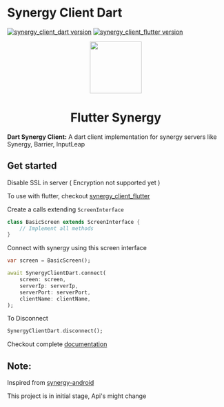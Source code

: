 # Synergy Client Dart

[![synergy_client_dart version](https://img.shields.io/pub/v/synergy_client_dart?label=synergy_client_dart)](https://pub.dev/packages/synergy_client_dart)
[![synergy_client_flutter version](https://img.shields.io/pub/v/synergy_client_flutter?label=synergy_client_flutter)](https://pub.dev/packages/synergy_client_flutter)

<div align="center">
  <img src="https://github.com/rohitsangwan01/flutter_synergy/assets/59526499/faef2883-8b84-416d-9736-31d6436feb7a" height=120 />
  <h1>Flutter Synergy</h1>
</div>

**Dart Synergy Client:** A dart client implementation for synergy servers like Synergy, Barrier, InputLeap

## Get started

Disable SSL in server ( Encryption not supported yet )

To use with flutter, checkout [synergy_client_flutter](https://pub.dev/packages/synergy_client_flutter)

Create a calls extending `ScreenInterface`

```dart
class BasicScreen extends ScreenInterface {
    // Implement all methods
}
```

Connect with synergy using this screen interface

```dart
var screen = BasicScreen();

await SynergyClientDart.connect(
    screen: screen,
    serverIp: serverIp,
    serverPort: serverPort,
    clientName: clientName,
);
```

To Disconnect

```dart
SynergyClientDart.disconnect();
```

Checkout complete [documentation](https://github.com/rohitsangwan01/flutter_synergy/tree/main)

## Note:

Inspired from [synergy-android](https://github.com/symless/synergy-android-7)

This project is in initial stage, Api's might change
